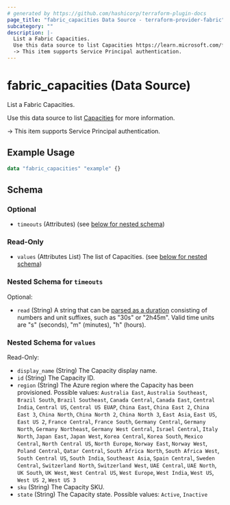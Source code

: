 ```yaml
---
# generated by https://github.com/hashicorp/terraform-plugin-docs
page_title: "fabric_capacities Data Source - terraform-provider-fabric"
subcategory: ""
description: |-
  List a Fabric Capacities.
  Use this data source to list Capacities https://learn.microsoft.com/fabric/enterprise/licenses#capacity for more information.
  -> This item supports Service Principal authentication.
---
```


# fabric_capacities (Data Source)

List a Fabric Capacities.

Use this data source to list [Capacities](https://learn.microsoft.com/fabric/enterprise/licenses#capacity) for more information.

-> This item supports Service Principal authentication.

## Example Usage

```terraform
data "fabric_capacities" "example" {}
```

<!-- schema generated by tfplugindocs -->
## Schema

### Optional

- `timeouts` (Attributes) (see [below for nested schema](#nestedatt--timeouts))

### Read-Only

- `values` (Attributes List) The list of Capacities. (see [below for nested schema](#nestedatt--values))

<a id="nestedatt--timeouts"></a>

### Nested Schema for `timeouts`

Optional:

- `read` (String) A string that can be [parsed as a duration](https://pkg.go.dev/time#ParseDuration) consisting of numbers and unit suffixes, such as "30s" or "2h45m". Valid time units are "s" (seconds), "m" (minutes), "h" (hours).

<a id="nestedatt--values"></a>

### Nested Schema for `values`

Read-Only:

- `display_name` (String) The Capacity display name.
- `id` (String) The Capacity ID.
- `region` (String) The Azure region where the Capacity has been provisioned. Possible values: `Australia East`, `Australia Southeast`, `Brazil South`, `Brazil Southeast`, `Canada Central`, `Canada East`, `Central India`, `Central US`, `Central US EUAP`, `China East`, `China East 2`, `China East 3`, `China North`, `China North 2`, `China North 3`, `East Asia`, `East US`, `East US 2`, `France Central`, `France South`, `Germany Central`, `Germany North`, `Germany Northeast`, `Germany West Central`, `Israel Central`, `Italy North`, `Japan East`, `Japan West`, `Korea Central`, `Korea South`, `Mexico Central`, `North Central US`, `North Europe`, `Norway East`, `Norway West`, `Poland Central`, `Qatar Central`, `South Africa North`, `South Africa West`, `South Central US`, `South India`, `Southeast Asia`, `Spain Central`, `Sweden Central`, `Switzerland North`, `Switzerland West`, `UAE Central`, `UAE North`, `UK South`, `UK West`, `West Central US`, `West Europe`, `West India`, `West US`, `West US 2`, `West US 3`
- `sku` (String) The Capacity SKU.
- `state` (String) The Capacity state. Possible values: `Active`, `Inactive`
